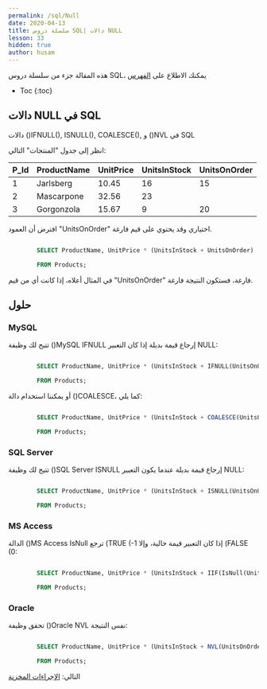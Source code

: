 ```yaml
---
permalink: /sql/Null
date: 2020-04-13
title: سلسلة دروس SQL| دالات NULL
lesson: 33
hidden: true
author: husam
---
```


هذه المقالة جزء من سلسلة دروس SQL، يمكنك الاطلاع على [الفهرس](intro)

* Toc
{:toc}

## دالات NULL في SQL

دالات ()IFNULL(), ISNULL(), COALESCE(), و ()NVL  في SQL

انظر إلى جدول "المنتجات" التالي:

| P_Id |	ProductName |	UnitPrice |	UnitsInStock |	UnitsOnOrder |
|------ | ----------------- | ------------ | --------------- | ------------- |
| 1 |	Jarlsberg |	10.45 	| 16 |	15 |
| 2 |	Mascarpone |	32.56 |	23 |
| 3 |	Gorgonzola |	15.67 |	9 |	20 |


افترض أن العمود "UnitsOnOrder" اختياري وقد يحتوي على قيم فارغة.

```sql

		SELECT ProductName, UnitPrice * (UnitsInStock + UnitsOnOrder)

		FROM Products; 

```

في المثال أعلاه، إذا كانت أي من قيم "UnitsOnOrder" فارغة، فستكون النتيجة فارغة.

## حلول

### MySQL

تتيح لك وظيفة ()MySQL IFNULL  إرجاع قيمة بديلة إذا كان التعبير NULL:

```sql

		SELECT ProductName, UnitPrice * (UnitsInStock + IFNULL(UnitsOnOrder, 0))

		FROM Products;

```

أو يمكننا استخدام دالة  ()COALESCE، كما يلي:

```sql

		SELECT ProductName, UnitPrice * (UnitsInStock + COALESCE(UnitsOnOrder, 0))

		FROM Products;

```

### SQL Server

تتيح لك وظيفة  ()SQL Server ISNULL إرجاع قيمة بديلة عندما يكون التعبير NULL:

```sql

		SELECT ProductName, UnitPrice * (UnitsInStock + ISNULL(UnitsOnOrder, 0))

		FROM Products; 

```

### MS Access

 الدالة ()MS Access IsNull ترجع (TRUE (-1 إذا كان التعبير قيمة خالية، وإلا (FALSE (0:

```sql

		SELECT ProductName, UnitPrice * (UnitsInStock + IIF(IsNull(UnitsOnOrder), 0, UnitsOnOrder))

		FROM Products; 

```

### Oracle

تحقق وظيفة ()Oracle NVL نفس النتيجة:
```sql

		SELECT ProductName, UnitPrice * (UnitsInStock + NVL(UnitsOnOrder, 0))

		FROM Products; 

```


التالي: [الإجراءات المخزنة](stored_procedures)

